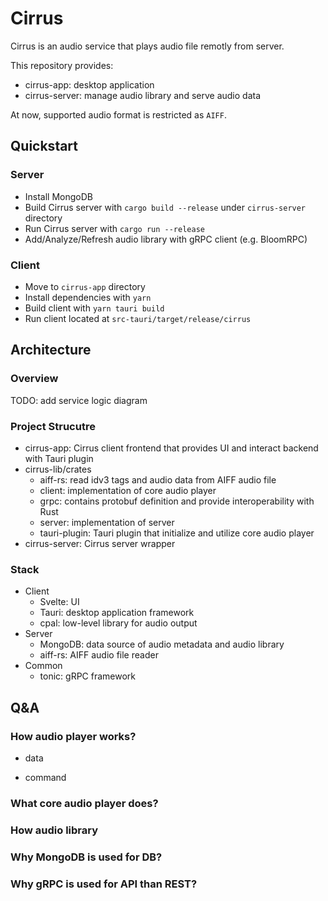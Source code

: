 # Cirrus

Cirrus is an audio service that plays audio file remotly from server.

This repository provides:

* cirrus-app: desktop application
* cirrus-server: manage audio library and serve audio data

At now, supported audio format is restricted as `AIFF`.

## Quickstart

### Server

* Install MongoDB
* Build Cirrus server with `cargo build --release` under `cirrus-server` directory
* Run Cirrus server with `cargo run --release`
* Add/Analyze/Refresh audio library with gRPC client (e.g. BloomRPC)

### Client

* Move to `cirrus-app` directory
* Install dependencies with `yarn`
* Build client with `yarn tauri build`
* Run client located at `src-tauri/target/release/cirrus`

## Architecture

### Overview

TODO: add service logic diagram

### Project Strucutre

* cirrus-app: Cirrus client frontend that provides UI and interact backend with Tauri plugin
* cirrus-lib/crates
  * aiff-rs: read idv3 tags and audio data from AIFF audio file
  * client: implementation of core audio player
  * grpc: contains protobuf definition and provide interoperability with Rust
  * server: implementation of server
  * tauri-plugin: Tauri plugin that initialize and utilize core audio player
* cirrus-server: Cirrus server wrapper

### Stack

* Client
  * Svelte: UI
  * Tauri: desktop application framework
  * cpal: low-level library for audio output
* Server
  * MongoDB: data source of audio metadata and audio library
  * aiff-rs: AIFF audio file reader
* Common
  * tonic: gRPC framework

## Q&A

### How audio player works?

* data

* command

### What core audio player does?

### How audio library 

### Why MongoDB is used for DB?

### Why gRPC is used for API than REST?
